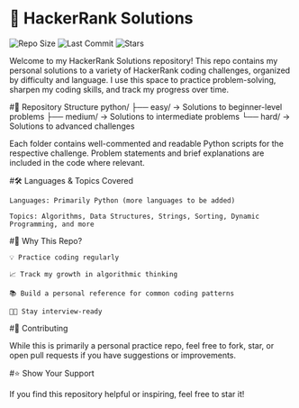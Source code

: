 # 🧠 HackerRank Solutions

![Repo Size](https://img.shields.io/github/repo-size/GaroK01/HackerRank-Solutions)
![Last Commit](https://img.shields.io/github/last-commit/GaroK01/HackerRank-Solutions)
![Stars](https://img.shields.io/github/stars/GaroK01/HackerRank-Solutions?style=social)

Welcome to my HackerRank Solutions repository!
This repo contains my personal solutions to a variety of HackerRank coding challenges, organized by difficulty and language. I use this space to practice problem-solving, sharpen my coding skills, and track my progress over time.

#📁 Repository Structure
python/
├── easy/     → Solutions to beginner-level problems
├── medium/   → Solutions to intermediate problems
└── hard/     → Solutions to advanced challenges

Each folder contains well-commented and readable Python scripts for the respective challenge. Problem statements and brief explanations are included in the code where relevant.

#🛠️ Languages & Topics Covered

    Languages: Primarily Python (more languages to be added)

    Topics: Algorithms, Data Structures, Strings, Sorting, Dynamic Programming, and more

#🚀 Why This Repo?

    💡 Practice coding regularly

    📈 Track my growth in algorithmic thinking

    📚 Build a personal reference for common coding patterns

    👨‍💻 Stay interview-ready

#🤝 Contributing

While this is primarily a personal practice repo, feel free to fork, star, or open pull requests if you have suggestions or improvements.

#⭐️ Show Your Support

If you find this repository helpful or inspiring, feel free to star it!
